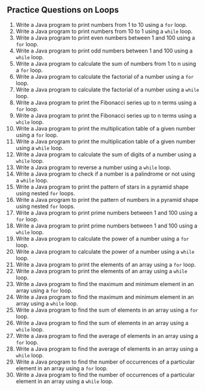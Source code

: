 ## Practice Questions on Loops 
1. Write a Java program to print numbers from 1 to 10 using a `for` loop.
2. Write a Java program to print numbers from 10 to 1 using a `while` loop.
3. Write a Java program to print even numbers between 1 and 100 using a `for` loop.
4. Write a Java program to print odd numbers between 1 and 100 using a `while` loop.
5. Write a Java program to calculate the sum of numbers from 1 to n using a `for` loop.
6. Write a Java program to calculate the factorial of a number using a `for` loop.
7. Write a Java program to calculate the factorial of a number using a `while` loop.
8. Write a Java program to print the Fibonacci series up to n terms using a `for` loop.
9. Write a Java program to print the Fibonacci series up to n terms using a `while` loop.
10. Write a Java program to print the multiplication table of a given number using a `for` loop.
11. Write a Java program to print the multiplication table of a given number using a `while` loop.
12. Write a Java program to calculate the sum of digits of a number using a `while` loop.
13. Write a Java program to reverse a number using a `while` loop.
14. Write a Java program to check if a number is a palindrome or not using a `while` loop.
15. Write a Java program to print the pattern of stars in a pyramid shape using nested `for` loops.
16. Write a Java program to print the pattern of numbers in a pyramid shape using nested `for` loops.
17. Write a Java program to print prime numbers between 1 and 100 using a `for` loop.
18. Write a Java program to print prime numbers between 1 and 100 using a `while` loop.
19. Write a Java program to calculate the power of a number using a `for` loop.
20. Write a Java program to calculate the power of a number using a `while` loop.
21. Write a Java program to print the elements of an array using a `for` loop.
22. Write a Java program to print the elements of an array using a `while` loop.
23. Write a Java program to find the maximum and minimum element in an array using a `for` loop.
24. Write a Java program to find the maximum and minimum element in an array using a `while` loop.
25. Write a Java program to find the sum of elements in an array using a `for` loop.
26. Write a Java program to find the sum of elements in an array using a `while` loop.
27. Write a Java program to find the average of elements in an array using a `for` loop.
28. Write a Java program to find the average of elements in an array using a `while` loop.
29. Write a Java program to find the number of occurrences of a particular element in an array using a `for` loop.
30. Write a Java program to find the number of occurrences of a particular element in an array using a `while` loop.